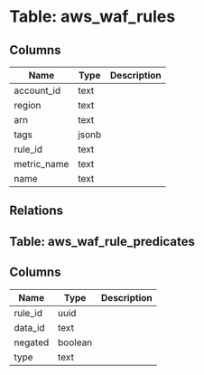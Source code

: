 
# Table: aws_waf_rules

## Columns
| Name        | Type           | Description  |
| ------------- | ------------- | -----  |
|account_id|text||
|region|text||
|arn|text||
|tags|jsonb||
|rule_id|text||
|metric_name|text||
|name|text||
## Relations
## Table: aws_waf_rule_predicates

## Columns
| Name        | Type           | Description  |
| ------------- | ------------- | -----  |
|rule_id|uuid||
|data_id|text||
|negated|boolean||
|type|text||
